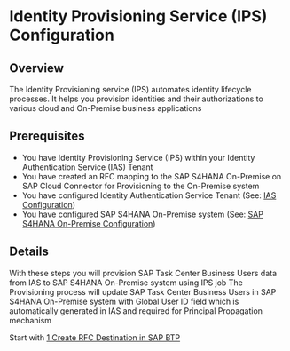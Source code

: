 # Identity Provisioning Service (IPS) Configuration

## Overview

The Identity Provisioning service (IPS) automates identity lifecycle processes. It helps you provision identities and their authorizations to various cloud and On-Premise business applications

## Prerequisites

- You have Identity Provisioning Service (IPS) within your Identity Authentication Service (IAS) Tenant
- You have created an RFC mapping to the SAP S4HANA On-Premise on SAP Cloud Connector for Provisioning to the On-Premise system
- You have configured Identity Authentication Service Tenant (See: [IAS Configuration](https://github.com/Sereg20/Task_Center/blob/master/IAS_config/README.md))
- You have configured SAP S4HANA On-Premise system (See: [SAP S4HANA On-Premise Configuration](https://github.com/Sereg20/Task_Center/blob/master/S4HANA_config/README.md))

## Details

With these steps you will provision SAP Task Center Business Users data from IAS to SAP S4HANA On-Premise system using IPS job
The Provisioning process will update SAP Task Center Business Users in SAP S4HANA On-Premise system with Global User ID field which is automatically generated in IAS and required for Principal Propagation mechanism

Start with [1 Create RFC Destination in SAP BTP](https://)